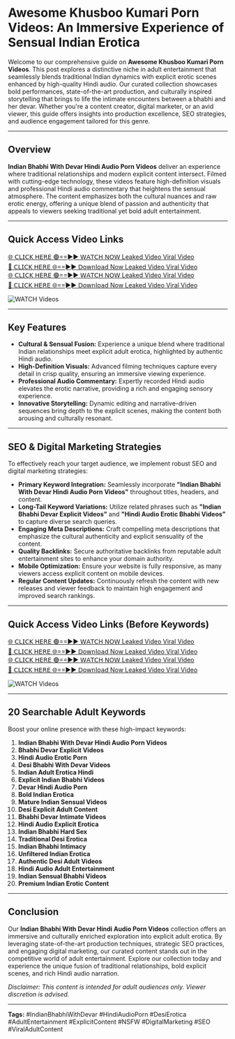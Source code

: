# Awesome Khusboo Kumari Porn Videos: An Immersive Experience of Sensual Indian Erotica

Welcome to our comprehensive guide on **Awesome Khusboo Kumari Porn Videos**. This post explores a distinctive niche in adult entertainment that seamlessly blends traditional Indian dynamics with explicit erotic scenes enhanced by high-quality Hindi audio. Our curated collection showcases bold performances, state-of-the-art production, and culturally inspired storytelling that brings to life the intimate encounters between a bhabhi and her devar. Whether you're a content creator, digital marketer, or an avid viewer, this guide offers insights into production excellence, SEO strategies, and audience engagement tailored for this genre.

---

## Overview

**Indian Bhabhi With Devar Hindi Audio Porn Videos** deliver an experience where traditional relationships and modern explicit content intersect. Filmed with cutting-edge technology, these videos feature high-definition visuals and professional Hindi audio commentary that heightens the sensual atmosphere. The content emphasizes both the cultural nuances and raw erotic energy, offering a unique blend of passion and authenticity that appeals to viewers seeking traditional yet bold adult entertainment.

---

## Quick Access Video Links

[🌐 𝖢𝖫𝖨𝖢𝖪 𝖧𝖤𝖱𝖤 🟢==►► 𝖶𝖠𝖳𝖢𝖧 𝖭𝖮𝖶 Leaked Video Viral Video](https://vcr24.blogspot.com/)  
[🔴 𝖢𝖫𝖨𝖢𝖪 𝖧𝖤𝖱𝖤 🌐==►► 𝖣𝗈𝗐𝗇𝗅𝗈𝖺𝖽 Now Leaked Video Viral Video](https://vcr24.blogspot.com/)  
[🌐 𝖢𝖫𝖨𝖢𝖪 𝖧𝖤𝖱𝖤 🟢==►► 𝖶𝖠𝖳𝖢𝖧 𝖭𝖮𝖶 Leaked Video Viral Video](https://vcr24.blogspot.com/)  
[🔴 𝖢𝖫𝖨𝖢𝖪 𝖧𝖤𝖱𝖤 🌐==►► 𝖣𝗈𝗐𝗇𝗅𝗈𝖺𝖽 Now Leaked Video Viral Video](https://vcr24.blogspot.com/)

<a href="https://vcr24.blogspot.com/" rel="nofollow" data-target="animated-image.originalLink">
  <img src="https://camo.githubusercontent.com/8a4f000d20f83aca3bf7ec5f350d767afa0574a8a352519fd8cfa583a6f93a33/68747470733a2f2f692e696d6775722e636f6d2f644a486b345a712e676966" alt="WATCH Videos" style="max-width: 100%; display: inline-block;">
</a>

---

## Key Features

- **Cultural & Sensual Fusion:** Experience a unique blend where traditional Indian relationships meet explicit adult erotica, highlighted by authentic Hindi audio.
- **High-Definition Visuals:** Advanced filming techniques capture every detail in crisp quality, ensuring an immersive viewing experience.
- **Professional Audio Commentary:** Expertly recorded Hindi audio elevates the erotic narrative, providing a rich and engaging sensory experience.
- **Innovative Storytelling:** Dynamic editing and narrative-driven sequences bring depth to the explicit scenes, making the content both arousing and culturally resonant.

---

## SEO & Digital Marketing Strategies

To effectively reach your target audience, we implement robust SEO and digital marketing strategies:
- **Primary Keyword Integration:** Seamlessly incorporate **"Indian Bhabhi With Devar Hindi Audio Porn Videos"** throughout titles, headers, and content.
- **Long-Tail Keyword Variations:** Utilize related phrases such as **"Indian Bhabhi Devar Explicit Videos"** and **"Hindi Audio Erotic Bhabhi Videos"** to capture diverse search queries.
- **Engaging Meta Descriptions:** Craft compelling meta descriptions that emphasize the cultural authenticity and explicit sensuality of the content.
- **Quality Backlinks:** Secure authoritative backlinks from reputable adult entertainment sites to enhance your domain authority.
- **Mobile Optimization:** Ensure your website is fully responsive, as many viewers access explicit content on mobile devices.
- **Regular Content Updates:** Continuously refresh the content with new releases and viewer feedback to maintain high engagement and improved search rankings.

---

## Quick Access Video Links (Before Keywords)

[🌐 𝖢𝖫𝖨𝖢𝖪 𝖧𝖤𝖱𝖤 🟢==►► 𝖶𝖠𝖳𝖢𝖧 𝖭𝖮𝖶 Leaked Video Viral Video](https://vcr24.blogspot.com/)  
[🔴 𝖢𝖫𝖨𝖢𝖪 𝖧𝖤𝖱𝖤 🌐==►► 𝖣𝗈𝗐𝗇𝗅𝗈𝖺𝖽 Now Leaked Video Viral Video](https://vcr24.blogspot.com/)  
[🌐 𝖢𝖫𝖨𝖢𝖪 𝖧𝖤𝖱𝖤 🟢==►► 𝖶𝖠𝖳𝖢𝖧 𝖭𝖮𝖶 Leaked Video Viral Video](https://vcr24.blogspot.com/)  
[🔴 𝖢𝖫𝖨𝖢𝖪 𝖧𝖤𝖱𝖤 🌐==►► 𝖣𝗈𝗐𝗇𝗅𝗈𝖺𝖽 Now Leaked Video Viral Video](https://vcr24.blogspot.com/)

<a href="https://vcr24.blogspot.com/" rel="nofollow" data-target="animated-image.originalLink">
  <img src="https://camo.githubusercontent.com/8a4f000d20f83aca3bf7ec5f350d767afa0574a8a352519fd8cfa583a6f93a33/68747470733a2f2f692e696d6775722e636f6d2f644a486b345a712e676966" alt="WATCH Videos" style="max-width: 100%; display: inline-block;">
</a>

---

## 20 Searchable Adult Keywords

Boost your online presence with these high-impact keywords:
1. **Indian Bhabhi With Devar Hindi Audio Porn Videos**
2. **Bhabhi Devar Explicit Videos**
3. **Hindi Audio Erotic Porn**
4. **Desi Bhabhi With Devar Videos**
5. **Indian Adult Erotica Hindi**
6. **Explicit Indian Bhabhi Videos**
7. **Devar Hindi Audio Porn**
8. **Bold Indian Erotica**
9. **Mature Indian Sensual Videos**
10. **Desi Explicit Adult Content**
11. **Bhabhi Devar Intimate Videos**
12. **Hindi Audio Explicit Erotica**
13. **Indian Bhabhi Hard Sex**
14. **Traditional Desi Erotica**
15. **Indian Bhabhi Intimacy**
16. **Unfiltered Indian Erotica**
17. **Authentic Desi Adult Videos**
18. **Hindi Audio Adult Entertainment**
19. **Indian Sensual Bhabhi Videos**
20. **Premium Indian Erotic Content**

---

## Conclusion

Our **Indian Bhabhi With Devar Hindi Audio Porn Videos** collection offers an immersive and culturally enriched exploration into explicit adult erotica. By leveraging state-of-the-art production techniques, strategic SEO practices, and engaging digital marketing, our curated content stands out in the competitive world of adult entertainment. Explore our collection today and experience the unique fusion of traditional relationships, bold explicit scenes, and rich Hindi audio narration.

*Disclaimer: This content is intended for adult audiences only. Viewer discretion is advised.*

---

**Tags:** #IndianBhabhiWithDevar #HindiAudioPorn #DesiErotica #AdultEntertainment #ExplicitContent #NSFW #DigitalMarketing #SEO #ViralAdultContent
